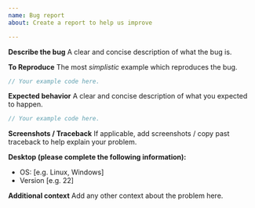 ```yaml
---
name: Bug report
about: Create a report to help us improve

---
```


**Describe the bug**
A clear and concise description of what the bug is.

**To Reproduce**
The most _simplistic_ example which reproduces the bug.
```rust
// Your example code here.
```

**Expected behavior**
A clear and concise description of what you expected to happen.
```rust
// Your example code here.
```

**Screenshots / Traceback**
If applicable, add screenshots / copy past traceback to help explain your problem.

**Desktop (please complete the following information):**
 - OS: [e.g. Linux, Windows]
 - Version [e.g. 22]

**Additional context**
Add any other context about the problem here.
